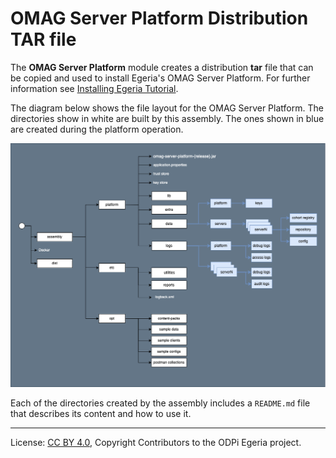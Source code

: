 <!-- SPDX-License-Identifier: CC-BY-4.0 -->
<!-- Copyright Contributors to the ODPi Egeria project. -->

# OMAG Server Platform Distribution TAR file

The **OMAG Server Platform** module creates a distribution **tar** file that can be copied
and used to install Egeria's OMAG Server Platform.   For further information see
[Installing Egeria Tutorial](https://egeria-project.org/education/tutorials/installing-egeria-tutorial).

The diagram below shows the file layout for the OMAG Server Platform. The directories show in white are built by this assembly.  The ones shown in blue are created during the platform operation.

![File layout for the omag-server-platform assembly](docs/fileLayout.png)

Each of the directories created by the assembly includes a `README.md` file that describes its content and how to use it.

----
License: [CC BY 4.0](https://creativecommons.org/licenses/by/4.0/),
Copyright Contributors to the ODPi Egeria project.



 